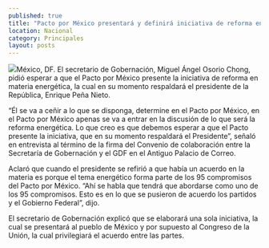 ```yaml
---
published: true
title: "Pacto por México presentará y definirá iniciativa de reforma energética: Osorio Chong"
location: Nacional
category: Principales
layout: posts
---
```


![](http://i.imgur.com/G0rR5Fhm.jpg)México, DF. El secretario de Gobernación, Miguel Ángel Osorio Chong, pidió esperar a que el Pacto por México presente la iniciativa de reforma en materia energética, la cual en su momento respaldará el presidente de la República, Enrique Peña Nieto.

“Él se va a ceñir a lo que se disponga, determine en el Pacto por México, en el Pacto por México apenas se va a entrar en la discusión de lo que será la reforma energética. Lo que creo es que debemos esperar a que el Pacto presente la iniciativa, que en su momento respaldará el Presidente”, señaló en entrevista al término de la firma del Convenio de colaboración entre la Secretaría de Gobernación y el GDF en el Antiguo Palacio de Correo.

Aclaró que cuando el presidente se refirió a que había un acuerdo en la materia es porque el tema energético forma parte de los 95 compromisos del Pacto por México. “Ahí se habla que tendrá que abordarse como uno de los 95 compromisos. Esto es en lo que se pusieron de acuerdo los partidos y el Gobierno Federal”, dijo.

El secretario de Gobernación explicó que se elaborará una sola iniciativa, la cual se presentará al pueblo de México y por supuesto al Congreso de la Unión, la cual privilegiará el acuerdo entre las partes.
